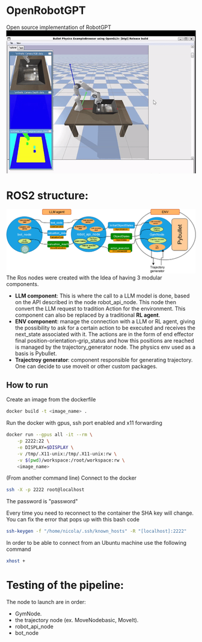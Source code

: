 # OpenRobotGPT
Open source implementation of RobotGPT
![](images/tower_demonstrate.gif)

# ROS2 structure:
![](images/graph_ros.png)
The Ros nodes were created with the Idea of having 3 modular components.
- **LLM component**: This is where the call to a LLM model is done, based on the API described in the node robot_api_node. This node then convert the LLM request to tradition Action for the environment. This component can also be replaced by a traditional **RL agent**.
- **ENV component**: manage the connection with a LLM or RL agent, giving the possibility to ask for a certain action to be executed and receives the next_state associated with it. The actions are in the form of end effector final position-orientation-grip_status and how this positions are reached is managed by the trajectory_generator node. The physics env used as a basis is Pybullet.
- **Trajectroy generator**: component responsible for generating trajectory. One can decide to use moveit or other custom packages.

## How to run
Create an image from the dockerfile

```bash
docker build -t <image_name> .
```

Run the docker with gpus, ssh port enabled and x11 forwarding
```bash
docker run --gpus all -it --rm \
    -p 2222:22 \
    -e DISPLAY=$DISPLAY \
    -v /tmp/.X11-unix:/tmp/.X11-unix:rw \
    -v $(pwd)/workspace:/root/workspace:rw \
    <image_name>
```

(From another command line) Connect to the docker
```bash
ssh -X -p 2222 root@localhost
```

The password is "password"

Every time you need to reconnect to the container the SHA key will change. You can fix the error that pops up with this bash code
```bash
ssh-keygen -f "/home/nicola/.ssh/known_hosts" -R "[localhost]:2222"
```

In order to be able to connect from an Ubuntu machine use the following command
```bash
xhost +
```

# Testing of the pipeline:
The node to launch are in order:
- GymNode.
- the trajectory node (ex. MoveNodebasic, MoveIt).
- robot_api_node
- bot_node
